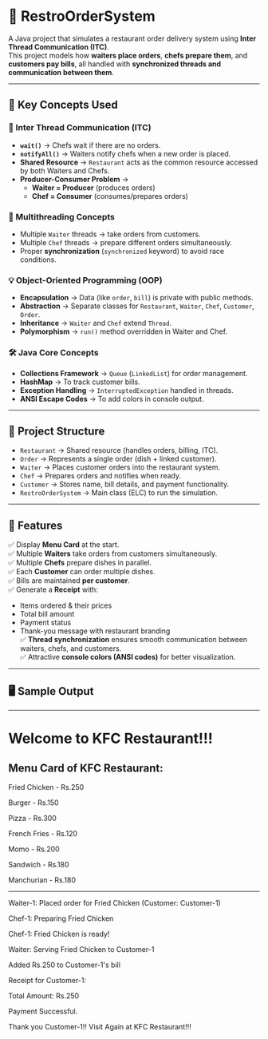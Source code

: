# 🍴 RestroOrderSystem  

A Java project that simulates a restaurant order delivery system using **Inter Thread Communication (ITC)**.  
This project models how **waiters place orders**, **chefs prepare them**, and **customers pay bills**, all handled with **synchronized threads and communication between them**.  

---

## 📌 Key Concepts Used  

### 🔄 Inter Thread Communication (ITC)  
- **`wait()`** → Chefs wait if there are no orders.  
- **`notifyAll()`** → Waiters notify chefs when a new order is placed.  
- **Shared Resource** → `Restaurant` acts as the common resource accessed by both Waiters and Chefs.  
- **Producer-Consumer Problem** →  
  - **Waiter = Producer** (produces orders)  
  - **Chef = Consumer** (consumes/prepares orders)  

### 🧵 Multithreading Concepts  
- Multiple `Waiter` threads → take orders from customers.  
- Multiple `Chef` threads → prepare different orders simultaneously.  
- Proper **synchronization** (`synchronized` keyword) to avoid race conditions.  

### 💡 Object-Oriented Programming (OOP)  
- **Encapsulation** → Data (like `order`, `bill`) is private with public methods.  
- **Abstraction** → Separate classes for `Restaurant`, `Waiter`, `Chef`, `Customer`, `Order`.  
- **Inheritance** → `Waiter` and `Chef` extend `Thread`.  
- **Polymorphism** → `run()` method overridden in Waiter and Chef.  

### 🛠️ Java Core Concepts  
- **Collections Framework** → `Queue` (`LinkedList`) for order management.  
- **HashMap** → To track customer bills.  
- **Exception Handling** → `InterruptedException` handled in threads.  
- **ANSI Escape Codes** → To add colors in console output.  

---

## 📂 Project Structure  

- `Restaurant` → Shared resource (handles orders, billing, ITC).  
- `Order` → Represents a single order (dish + linked customer).  
- `Waiter` → Places customer orders into the restaurant system.  
- `Chef` → Prepares orders and notifies when ready.  
- `Customer` → Stores name, bill details, and payment functionality.  
- `RestroOrderSystem` → Main class (ELC) to run the simulation.  

---

## 📌 Features  

✅ Display  **Menu Card** at the start.  
✅ Multiple **Waiters** take orders from customers simultaneously.  
✅ Multiple **Chefs** prepare dishes in parallel.  
✅ Each **Customer** can order multiple dishes.  
✅ Bills are maintained **per customer**.  
✅ Generate a **Receipt** with:  
- Items ordered & their prices  
- Total bill amount  
- Payment status  
- Thank-you message with restaurant branding  
✅ **Thread synchronization** ensures smooth communication between waiters, chefs, and customers.  
✅ Attractive **console colors (ANSI codes)** for better visualization.

---

## 🖥️ Sample Output  

---
Welcome to KFC Restaurant!!!
=================================

Menu Card of KFC Restaurant:
---------------------------------
Fried Chicken - Rs.250

Burger - Rs.150

Pizza - Rs.300

French Fries - Rs.120

Momo - Rs.200

Sandwich - Rs.180

Manchurian - Rs.180

---------------------------------



Waiter-1: Placed order for Fried Chicken (Customer: Customer-1)

Chef-1: Preparing Fried Chicken

Chef-1: Fried Chicken is ready!

Waiter: Serving Fried Chicken to Customer-1

Added Rs.250 to Customer-1's bill




Receipt for Customer-1:

Total Amount: Rs.250

Payment Successful.

Thank you Customer-1!! Visit Again at KFC Restaurant!!!

